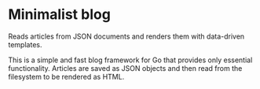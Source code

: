 # Minimalist blog
Reads articles from JSON documents and renders them with data-driven templates.

This is a simple and fast blog framework for Go that provides only essential functionality. Articles are saved as JSON objects and then read from the filesystem to be rendered as HTML. 
